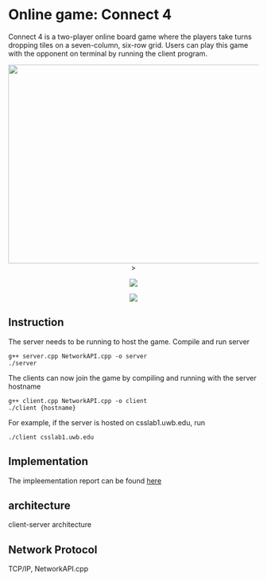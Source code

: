 
# Online game: Connect 4
Connect 4 is a two-player online board game where the players take turns dropping tiles on a seven-column, six-row grid.
Users can play this game with the opponent on terminal by running the client program.


<p align="center">
  <img src="https://github.com/heedong0612/OnlineGame-Connect4/blob/main/res/waitingRoom.png" width="600" height="400">>
</p>

<p align="center">
  <img src="https://github.com/heedong0612/OnlineGame-Connect4/blob/main/res/inGame1.png">
</p>

<p align="center">
  <img src="https://github.com/heedong0612/OnlineGame-Connect4/blob/main/res/inGame2.png">
</p>

## Instruction
The server needs to be running to host the game. Compile and run server 
```
g++ server.cpp NetworkAPI.cpp -o server
./server
```
The clients can now join the game by compiling and running with the server hostname
```
g++ client.cpp NetworkAPI.cpp -o client
./client {hostname}
```

For example, if the server is hosted on csslab1.uwb.edu, run
```
./client csslab1.uwb.edu
```

## Implementation
The impleementation report can be found [here](https://github.com/heedong0612/OnlineGame-Connect4/blob/main/doc/Implementation%20Report.pdf) 

## architecture
client-server architecture

## Network Protocol
TCP/IP, NetworkAPI.cpp
